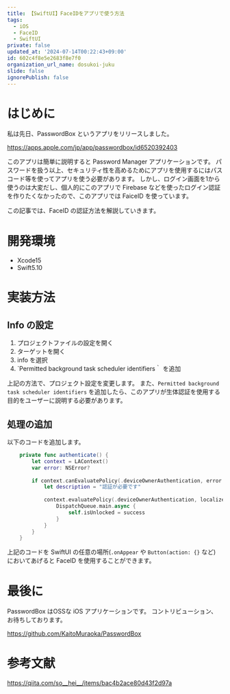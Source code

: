 ```yaml
---
title: 【SwiftUI】FaceIDをアプリで使う方法
tags:
  - iOS
  - FaceID
  - SwiftUI
private: false
updated_at: '2024-07-14T00:22:43+09:00'
id: 602c4f8e5e2683f8e7f0
organization_url_name: dosukoi-juku
slide: false
ignorePublish: false
---
```

# はじめに
私は先日、PasswordBox というアプリをリリースしました。

https://apps.apple.com/jp/app/passwordbox/id6520392403

このアプリは簡単に説明すると Password Manager アプリケーションです。
パスワードを扱う以上、セキュリティ性を高めるためにアプリを使用するにはパスコード等を使ってアプリを使う必要があります。
しかし、ログイン画面を1から使うのは大変だし、個人的にこのアプリで Firebase などを使ったログイン認証を作りたくなかったので、このアプリでは FaiceID を使っています。

この記事では、FaceID の認証方法を解説していきます。

# 開発環境
- Xcode15
- Swift5.10

# 実装方法
## Info の設定
1. プロジェクトファイルの設定を開く
1. ターゲットを開く
1. info を選択
1. `Permitted background task scheduler identifiers｀ を追加

上記の方法で、プロジェクト設定を変更します。
また、`Permitted background task scheduler identifiers` を追加したら、このアプリが生体認証を使用する目的をユーザーに説明する必要があります。

## 処理の追加
以下のコードを追加します。

```swift
    private func authenticate() {
        let context = LAContext()
        var error: NSError?
        
        if context.canEvaluatePolicy(.deviceOwnerAuthentication, error: &error) {
            let description = "認証が必要です"
            
            context.evaluatePolicy(.deviceOwnerAuthentication, localizedReason: description) { success, authenticationError in
                DispatchQueue.main.async {
                    self.isUnlocked = success
                }
            }
        }
    }
```

上記のコードを SwiftUI の任意の場所(`.onAppear` や `Button(action: {}` など)　においてあげると FaceID を使用することができます。

# 最後に
PasswordBox はOSSな iOS アプリケーションです。
コントリビューション、お待ちしております。

https://github.com/KaitoMuraoka/PasswordBox

# 参考文献

https://qiita.com/so__hei__/items/bac4b2ace80d43f2d97a

